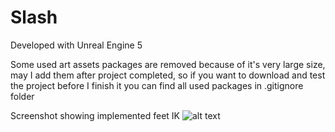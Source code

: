 # Slash

Developed with Unreal Engine 5

Some used art assets packages are removed because of it's very large size, may I add them after project completed,
so if you want to download and test the project before I finish it you can find all used packages in .gitignore folder

Screenshot showing implemented feet IK
![alt text](https://drive.google.com/file/d/1AhLkKOPZlwMbvBmuh-rwC5h97DFx0Ca5/view?usp=share_link)
